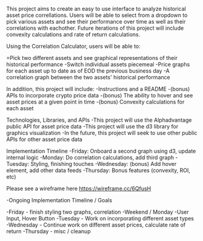 This project aims to create an easy to use interface to analyze historical asset price correllations. Users will be able to select from a dropdown to pick various assets and see their performance over time as well as their correlations with eachother. Future iterations of this project will include convexity calculations and rate of return calculations.

Using the Correlation Calculator, users will be able to:

=Pick two different assets and see graphical representations of their historical performance -Switch individual assets piecemeal -Price graphs for each asset up to date as of EOD the previous business day -A correlation graph between the two assets' historical performance

In addition, this project will include: -Instructions and a README -(bonus) APIs to incorporate crypto price data -(bonus) The ability to hover and see asset prices at a given point in time -(bonus) Convexity calculations for each asset

Technologies, Libraries, and APIs -This project will use the Alphadvantage public API for asset price data -This project will use the d3 library for graphics visualization -In the future, this project will seek to use other public APIs for other asset price data

Implementation Timeline -Friday: Onboard a second graph using d3, update internal logic -Monday: Do correlation calculations, add third graph -Tuesday: Styling, finishing touches -Wednesday: (bonus) Add hover element, add other data feeds
-Thursday: Bonus features (convexity, ROI, etc)

Please see a wireframe here https://wireframe.cc/6QfusH

-Ongoing Implementation Timeline / Goals

-Friday - finish styling two graphs, correlation
-Weekend / Monday -User Input, Hover Button 
-Tuesday - Work on incorporating different asset types
-Wednesday - Continue work on different asset prices, calculate rate of return 
-Thursday - misc / cleanup 